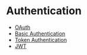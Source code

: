 # Authentication

- [OAuth](https://github.com/FK78/authentication/tree/master/OAuth)
- [Basic Authentication](https://github.com/FK78/authentication/tree/master/Basic%20Authentication)
- [Token Authentication](https://github.com/FK78/authentication/tree/master/Token%20Authentication)
- [JWT](https://github.com/FK78/authentication/tree/master/JWT)
